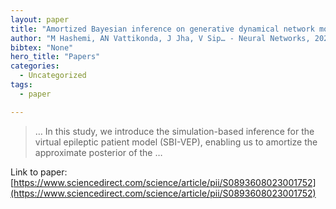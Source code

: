 ```yaml
---
layout: paper
title: "Amortized Bayesian inference on generative dynamical network models of epilepsy using deep neural density estimators"
author: "M Hashemi, AN Vattikonda, J Jha, V Sip… - Neural Networks, 2023 - Elsevier"
bibtex: "None"
hero_title: "Papers"
categories:
  - Uncategorized
tags:
  - paper

---
```

>… In this study, we introduce the simulation-based inference for the virtual epileptic patient model (SBI-VEP), enabling us to amortize the approximate posterior of the …

Link to paper: [https://www.sciencedirect.com/science/article/pii/S0893608023001752](https://www.sciencedirect.com/science/article/pii/S0893608023001752)



